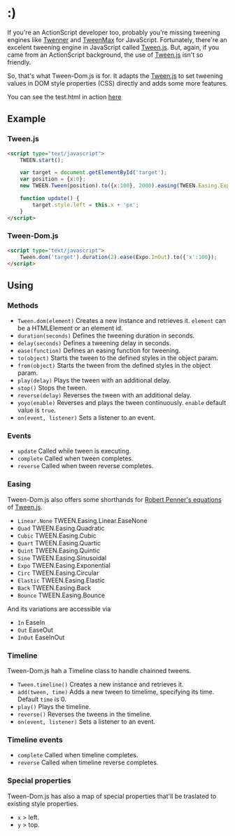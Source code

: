:)
=============

If you're an ActionScript developer too, probably you're missing tweening engines like [Twenner](http://code.google.com/p/tweener) and [TweenMax](http://www.greensock.com/tweenmax) for JavaScript. Fortunately, there're an excelent tweening engine in JavaScript called [Tween.js](http://github.com/sole/tween.js). But, again, if you came from an ActionScript background, the use of [Tween.js](http://github.com/sole/tween.js) isn't so friendly.

So, that's what Tween-Dom.js is for. It adapts the [Tween.js](http://github.com/sole/tween.js) to set tweening values in DOM style properties (CSS) directly and adds some more features.

You can see the test.html in action [here](http://c9.io/leocavalcante/tween-dom_js/workspace/tests.html)


Example
-------

### Tween.js

```html
<script type="text/javascript">
	TWEEN.start();

	var target = document.getElementById('target');
	var position = {x:0};
	new TWEEN.Tween(position).to({x:100}, 2000).easing(TWEEN.Easing.Exponential.EaseInOut).onUpdate(update).start();

	function update() {
		target.style.left = this.x + 'px';
	}
</script>
```

### Tween-Dom.js

```html
<script type="text/javascript">
	Tween.dom('target').duration(2).ease(Expo.InOut).to({'x':100});
</script>
```


Using
-------

### Methods
* `Tween.dom(element)` Creates a new instance and retrieves it. `element` can be a HTMLElement or an element id.
* `duration(seconds)` Defines the tweening duration in seconds.
* `delay(seconds)` Defines a tweening delay in seconds.
* `ease(function)` Defines an easing function for tweening.
* `to(object)` Starts the tween to the defined styles in the object param.
* `from(object)` Starts the tween from the defined styles in the object param.
* `play(delay)` Plays the tween with an additional delay.
* `stop()` Stops the tween.
* `reverse(delay)` Reverses the tween with an additional delay.
* `yoyo(enable)` Reverses and plays the tween continuously. `enable` default value is `true`.
* `on(event, listener)` Sets a listener to an event.


### Events
* `update` Called while tween is executing.
* `complete` Called when tween completes.
* `reverse` Called when tween reverse completes.


### Easing
Tween-Dom.js also offers some shorthands for [Robert Penner's equations](http://robertpenner.com/easing/) of [Tween.js](http://github.com/sole/tween.js).

* `Linear.None` TWEEN.Easing.Linear.EaseNone
* `Quad` TWEEN.Easing.Quadratic
* `Cubic` TWEEN.Easing.Cubic
* `Quart` TWEEN.Easing.Quartic
* `Quint` TWEEN.Easing.Quintic
* `Sine` TWEEN.Easing.Sinusoidal
* `Expo` TWEEN.Easing.Exponential
* `Circ` TWEEN.Easing.Circular
* `Elastic` TWEEN.Easing.Elastic
* `Back` TWEEN.Easing.Back
* `Bounce` TWEEN.Easing.Bounce

And its variations are accessible via

* `In` EaseIn
* `Out` EaseOut
* `InOut` EaseInOut


### Timeline
Tween-Dom.js hah a Timeline class to handle chainned tweens.

* `Tween.timeline()` Creates a new instance and retrieves it.
* `add(tween, time)` Adds a new tween to timelime, specifying its time. Default `time` is 0.
* `play()` Plays the timeline.
* `reverse()` Reverses the tweens in the timeline.
* `on(event, listener)` Sets a listener to an event.

### Timeline events
* `complete` Called when timeline completes.
* `reverse` Called when timeline reverse completes.


### Special properties
Tween-Dom.js has also a map of special properties that'll be traslated to existing style properties.

* `x` > left.
* `y` > top.
